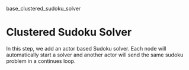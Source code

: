 base_clustered_sudoku_solver

# Clustered Sudoku Solver

In this step, we add an actor based Sudoku solver. Each node 
will automatically start a solver and another actor will send 
the same sudoku problem in a continues loop.